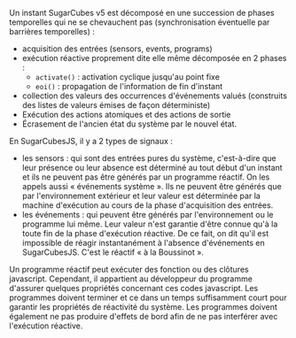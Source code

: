 Un instant SugarCubes v5 est décomposé en une succession de phases temporelles qui ne se chevauchent pas (synchronisation éventuelle par barrières temporelles) :

- acquisition des entrées (sensors, events, programs)
- exécution réactive proprement dite elle même décomposée en 2 phases :
  * `activate()` : activation cyclique jusqu'au point fixe
  * `eoi()` : propagation de l'information de fin d'instant
- collection des valeurs des occurrences d'événements valués (construits des listes de valeurs émises de façon déterministe)
- Exécution des actions atomiques et des actions de sortie
- Écrasement de l'ancien état du système par le nouvel état.

En SugarCubesJS, il y a 2 types de signaux :
- les sensors : qui sont des entrées pures du système, c'est-à-dire que leur présence ou leur absence est déterminé au tout début d'un instant et ils ne peuvent pas être générés par un programme réactif. On les appels aussi « événements système ». Ils ne peuvent être générés que par l'environnement extérieur et leur valeur est déterminée par la machine d'exécution au cours de la phase d'acquisition des entrées.
- les événements : qui peuvent être générés par l'environnement ou le programme lui même. Leur valeur n'est garantie d'être connue qu'à la toute fin de la phase d'exécution réactive. De ce fait, on dit qu'il est impossible de réagir instantanément à l'absence d'événements en SugarCubesJS. C'est le réactif « à la Boussinot ».

Un programme réactif peut exécuter des fonction ou des clôtures javascript. Cependant, il appartient au développeur du programme d'assurer quelques propriétés concernant ces codes javascript. Les programmes doivent terminer et ce dans un temps suffisamment court pour garantir les propriétés de réactivité du système. Les programmes doivent également ne pas produire d'effets de bord afin de ne pas interférer avec l'exécution réactive.
